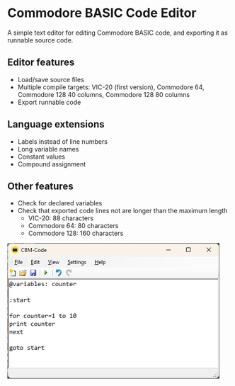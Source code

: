 # Commodore BASIC Code Editor

A simple text editor for editing Commodore BASIC code, and exporting it as runnable source code.

## Editor features

- Load/save source files
- Multiple compile targets: VIC-20 (first version), Commodore 64, Commodore 128 40 columns, Commodore 128 80 columns
- Export runnable code

## Language extensions

- Labels instead of line numbers
- Long variable names
- Constant values
- Compound assignment

## Other features

- Check for declared variables
- Check that exported code lines not are longer than the maximum length
  - VIC-20: 88 characters
  - Commodore 64: 80 characters
  - Commodore 128: 160 characters

![Screenshot](https://raw.githubusercontent.com/Anders-H/CbmCodeEdit/main/screenshot.jpg)